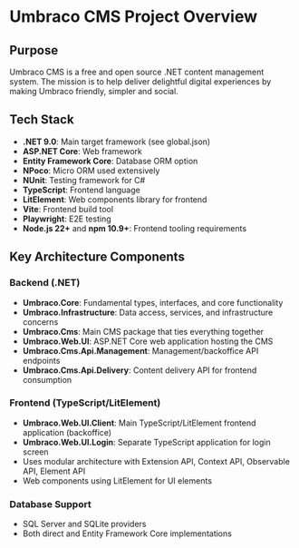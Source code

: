 # Umbraco CMS Project Overview

## Purpose
Umbraco CMS is a free and open source .NET content management system. The mission is to help deliver delightful digital experiences by making Umbraco friendly, simpler and social.

## Tech Stack
- **.NET 9.0**: Main target framework (see global.json)
- **ASP.NET Core**: Web framework
- **Entity Framework Core**: Database ORM option
- **NPoco**: Micro ORM used extensively
- **NUnit**: Testing framework for C#
- **TypeScript**: Frontend language
- **LitElement**: Web components library for frontend
- **Vite**: Frontend build tool
- **Playwright**: E2E testing
- **Node.js 22+** and **npm 10.9+**: Frontend tooling requirements

## Key Architecture Components
### Backend (.NET)
- **Umbraco.Core**: Fundamental types, interfaces, and core functionality
- **Umbraco.Infrastructure**: Data access, services, and infrastructure concerns
- **Umbraco.Cms**: Main CMS package that ties everything together
- **Umbraco.Web.UI**: ASP.NET Core web application hosting the CMS
- **Umbraco.Cms.Api.Management**: Management/backoffice API endpoints
- **Umbraco.Cms.Api.Delivery**: Content delivery API for frontend consumption

### Frontend (TypeScript/LitElement)
- **Umbraco.Web.UI.Client**: Main TypeScript/LitElement frontend application (backoffice)
- **Umbraco.Web.UI.Login**: Separate TypeScript application for login screen
- Uses modular architecture with Extension API, Context API, Observable API, Element API
- Web components using LitElement for UI elements

### Database Support
- SQL Server and SQLite providers
- Both direct and Entity Framework Core implementations